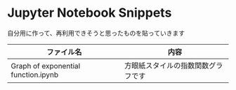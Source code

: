 # Jupyter Notebook Snippets

自分用に作って、再利用できそうと思ったものを貼っていきます

|ファイル名|内容|
|-|-|
|Graph of exponential function.ipynb|方眼紙スタイルの指数関数グラフです|